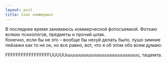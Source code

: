 ```yaml
---
layout: post
title: Соап коммершол
---
```


В последнее время занимаюсь коммерческой фотосъемкой. Фоткаю всяких психологов, предметы и прочий шлак.  
Конечно, если бы не это – вообще бы нехуй делать было, пушо зимние пейзажи как то не ок,&nbsp;но все равно,&nbsp;вот,&nbsp;что я об этом обо всем думаю:  

FFFFFFFFFFFFFFFFFUUUUUuuuuuuuuuuuuuuuuuuuuuuuuuuuu, тащемта.
